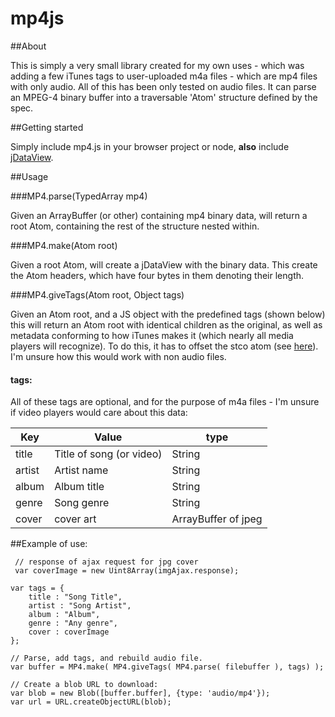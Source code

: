 # mp4js

##About

This is simply a very small library created for my own uses - which was adding a few iTunes tags to user-uploaded m4a files - which are mp4 files with only audio. All of this has been only tested on audio files. It can parse an MPEG-4 binary buffer into a traversable 'Atom' structure defined by the spec. 

##Getting started

Simply include mp4.js in your browser project or node, **also** include [jDataView](https://github.com/jDataView/jDataView).

##Usage

###MP4.parse(TypedArray mp4)

Given an ArrayBuffer (or other) containing mp4 binary data, will return a root Atom, containing the rest of the structure nested within.

###MP4.make(Atom root)

Given a root Atom, will create a jDataView with the binary data. This create the Atom headers, which have four bytes in them denoting their length.

###MP4.giveTags(Atom root, Object tags)

Given an Atom root, and a JS object with the predefined tags (shown below) this will return an Atom root with identical children as the original, as well as metadata conforming to how iTunes makes it (which nearly all media players will recognize). To do this, it has to offset the stco atom (see [here](atomicparsley.sourceforge.net/mpeg-4files.html)). I'm unsure how this would work with non audio files.

#### tags:

All of these tags are optional, and for the purpose of m4a files - I'm unsure if video players would care about this data:

Key  | Value  | type
------------- | -------------  |  ------------
title  | Title of song (or video) | String
artist  | Artist name |  String
album  | Album title |  String
genre  | Song genre |  String
cover  | cover art | ArrayBuffer of jpeg

##Example of use:

     // response of ajax request for jpg cover
     var coverImage = new Uint8Array(imgAjax.response);
	
	var tags = {
	    title : "Song Title",
	    artist : "Song Artist",
	    album : "Album",
	    genre : "Any genre",
	    cover : coverImage
	};
	
	// Parse, add tags, and rebuild audio file.
	var buffer = MP4.make( MP4.giveTags( MP4.parse( filebuffer ), tags) );
	
	// Create a blob URL to download:
	var blob = new Blob([buffer.buffer], {type: 'audio/mp4'});
	var url = URL.createObjectURL(blob);
